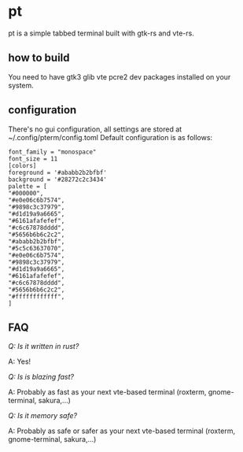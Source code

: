 pt
==

pt is a simple tabbed terminal built with gtk-rs and vte-rs.

how to build
------------

You need to have gtk3 glib vte pcre2 dev packages installed on your system.

configuration
-------------

There's no gui configuration, all settings are stored at ~/.config/pterm/config.toml
Default configuration is as follows:

    font_family = "monospace"
    font_size = 11
    [colors]
    foreground = '#ababb2b2bfbf'
    background = '#28272c2c3434'
    palette = [
	"#000000",
	"#e0e06c6b7574",
	"#9898c3c37979",
	"#d1d19a9a6665",
	"#6161afafefef",
	"#c6c67878dddd",
	"#5656b6b6c2c2",
	"#ababb2b2bfbf",
	"#5c5c63637070",
	"#e0e06c6b7574",
	"#9898c3c37979",
	"#d1d19a9a6665",
	"#6161afafefef",
	"#c6c67878dddd",
	"#5656b6b6c2c2",
	"#ffffffffffff",
    ]


FAQ
---
*Q: Is it written in rust?*

A: Yes!

*Q: Is is blazing fast?*

A: Probably as fast as your next vte-based terminal (roxterm, gnome-terminal, sakura,...)

*Q: Is it memory safe?*

A: Probably as safe or safer as your next vte-based terminal (roxterm, gnome-terminal, sakura,...)
